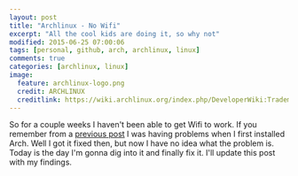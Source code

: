 ```yaml
---
layout: post
title: "Archlinux - No Wifi"
excerpt: "All the cool kids are doing it, so why not"
modified: 2015-06-25 07:00:06
tags: [personal, github, arch, archlinux, linux]
comments: true
categories: [archlinux, linux]
image:
  feature: archlinux-logo.png
  credit: ARCHLINUX
  creditlink: https://wiki.archlinux.org/index.php/DeveloperWiki:TrademarkPolicy
---
```


<span class="fa fa-linux fa-5x"></span> So for a couple weeks I haven't been able to get Wifi to work. If you remember from a [previous post](http://jprice.io/2015/01/19/arch-linux.html) I was having problems when I first installed Arch. Well I got it fixed then, but now I have no idea what the problem is. Today is the day I'm gonna dig into it and finally fix it. I'll update this post with my findings.